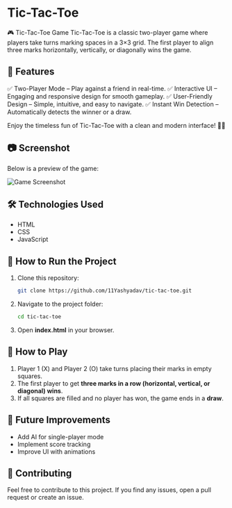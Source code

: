 # Tic-Tac-Toe

🎮 Tic-Tac-Toe Game
Tic-Tac-Toe is a classic two-player game where players take turns marking spaces in a 3×3 grid. The first player to align three marks horizontally, vertically, or diagonally wins the game.



## 📌 Features
✅ Two-Player Mode – Play against a friend in real-time.
✅ Interactive UI – Engaging and responsive design for smooth gameplay.
✅ User-Friendly Design – Simple, intuitive, and easy to navigate.
✅ Instant Win Detection – Automatically detects the winner or a draw.

Enjoy the timeless fun of Tic-Tac-Toe with a clean and modern interface! 🎲✨

## 📷 Screenshot
Below is a preview of the game:

![Game Screenshot](Screenshots/1.jpg)

## 🛠️ Technologies Used
- HTML
- CSS
- JavaScript

## 🚀 How to Run the Project
1. Clone this repository:
   ```sh
   git clone https://github.com/11Yashyadav/tic-tac-toe.git
   ```
2. Navigate to the project folder:
   ```sh
   cd tic-tac-toe
   ```
3. Open **index.html** in your browser.

## 📝 How to Play
1. Player 1 (X) and Player 2 (O) take turns placing their marks in empty squares.
2. The first player to get **three marks in a row (horizontal, vertical, or diagonal) wins**.
3. If all squares are filled and no player has won, the game ends in a **draw**.

## 🎯 Future Improvements
- Add AI for single-player mode
- Implement score tracking
- Improve UI with animations

## 🤝 Contributing
Feel free to contribute to this project. If you find any issues, open a pull request or create an issue.
